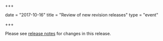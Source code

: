 +++

date = "2017-10-16"
title = "Review of new revision releases"
type = "event"

+++

Please see [release notes](https://test-vefa.difi.no/ehf/guide/release/2017-11-15/) for changes in this release.
